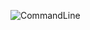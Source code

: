 ![CommandLine](https://user-images.githubusercontent.com/81713049/113535252-bed9cb00-9587-11eb-8a24-823097100e2e.jpg)
